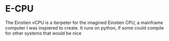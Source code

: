 # E-CPU
The Einstien vCPU is a iterpeter for the imagined Einstien CPU, a mainframe computer I was inspiered to create. It runs on python, if some could compile for other systems that would be nice
